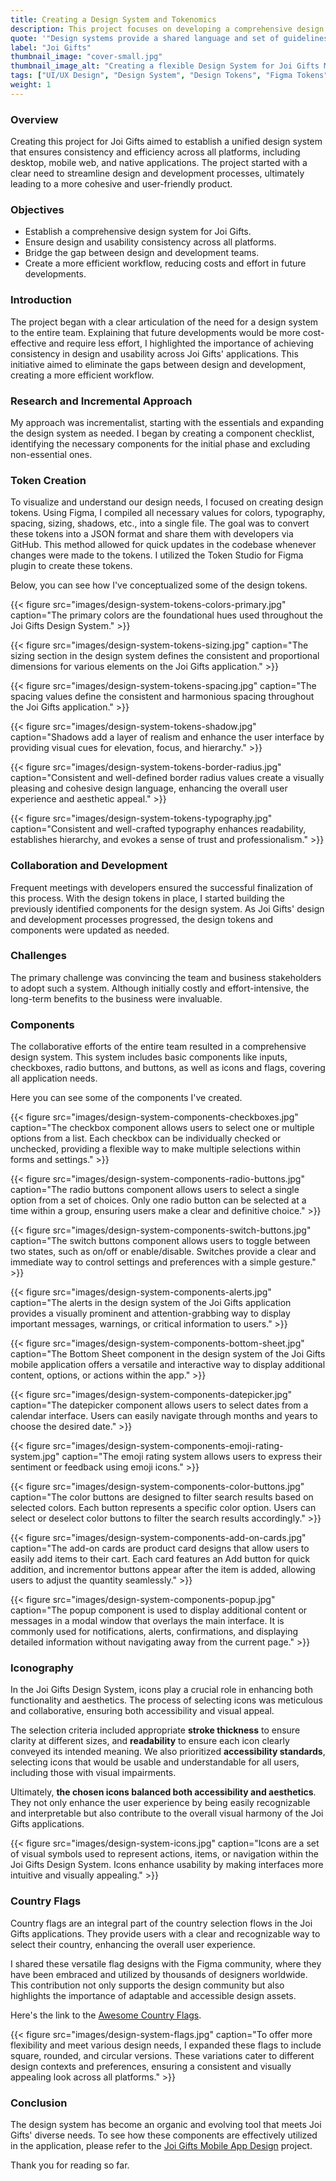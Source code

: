 ```yaml
---
title: Creating a Design System and Tokenomics
description: This project focuses on developing a comprehensive design system for Joi Gifts, aimed at ensuring consistency and enhancing user experience across all platforms.
quote: '"Design systems provide a shared language and set of guidelines that enable teams to work more efficiently and create more cohesive user experiences." - Nathan Curtis'
label: "Joi Gifts"
thumbnail_image: "cover-small.jpg"
thumbnail_image_alt: "Creating a flexible Design System for Joi Gifts Mobile App"
tags: ["UI/UX Design", "Design System", "Design Tokens", "Figma Tokens", "Token Studio for Figma", "Figma Design Tokens", "How to Create Design System With Figma", "Creating a Design System", "Joi Gifts Design System", "Design System Tokens"]
weight: 1
---
```


<!-- {{< figure 
    src="images/cover-large.jpg"
    caption="" >}} -->

### Overview
Creating this project for Joi Gifts aimed to establish a unified design system that ensures consistency and efficiency across all platforms, including desktop, mobile web, and native applications. The project started with a clear need to streamline design and development processes, ultimately leading to a more cohesive and user-friendly product.

### Objectives
- Establish a comprehensive design system for Joi Gifts.
- Ensure design and usability consistency across all platforms.
- Bridge the gap between design and development teams.
- Create a more efficient workflow, reducing costs and effort in future developments.

### Introduction
The project began with a clear articulation of the need for a design system to the entire team. Explaining that future developments would be more cost-effective and require less effort, I highlighted the importance of achieving consistency in design and usability across Joi Gifts' applications. This initiative aimed to eliminate the gaps between design and development, creating a more efficient workflow.

### Research and Incremental Approach
My approach was incrementalist, starting with the essentials and expanding the design system as needed. I began by creating a component checklist, identifying the necessary components for the initial phase and excluding non-essential ones.

### Token Creation
To visualize and understand our design needs, I focused on creating design tokens. Using Figma, I compiled all necessary values for colors, typography, spacing, sizing, shadows, etc., into a single file. The goal was to convert these tokens into a JSON format and share them with developers via GitHub. This method allowed for quick updates in the codebase whenever changes were made to the tokens. I utilized the Token Studio for Figma plugin to create these tokens.

Below, you can see how I've conceptualized some of the design tokens.

{{< figure 
    src="images/design-system-tokens-colors-primary.jpg"
    caption="The primary colors are the foundational hues used throughout the Joi Gifts Design System." >}}

{{< figure 
    src="images/design-system-tokens-sizing.jpg"
    caption="The sizing section in the design system defines the consistent and proportional dimensions for various elements on the Joi Gifts application." >}}

{{< figure 
    src="images/design-system-tokens-spacing.jpg"
    caption="The spacing values define the consistent and harmonious spacing throughout the Joi Gifts application." >}}

{{< figure 
    src="images/design-system-tokens-shadow.jpg"
    caption="Shadows add a layer of realism and enhance the user interface by providing visual cues for elevation, focus, and hierarchy." >}}

{{< figure 
    src="images/design-system-tokens-border-radius.jpg"
    caption="Consistent and well-defined border radius values create a visually pleasing and cohesive design language, enhancing the overall user experience and aesthetic appeal." >}}

{{< figure 
    src="images/design-system-tokens-typography.jpg"
    caption="Consistent and well-crafted typography enhances readability, establishes hierarchy, and evokes a sense of trust and professionalism." >}}

### Collaboration and Development
Frequent meetings with developers ensured the successful finalization of this process. With the design tokens in place, I started building the previously identified components for the design system. As Joi Gifts' design and development processes progressed, the design tokens and components were updated as needed.

### Challenges
The primary challenge was convincing the team and business stakeholders to adopt such a system. Although initially costly and effort-intensive, the long-term benefits to the business were invaluable.

### Components
The collaborative efforts of the entire team resulted in a comprehensive design system. This system includes basic components like inputs, checkboxes, radio buttons, and buttons, as well as icons and flags, covering all application needs.

Here you can see some of the components I've created.

{{< figure 
    src="images/design-system-components-checkboxes.jpg"
    caption="The checkbox component allows users to select one or multiple options from a list. Each checkbox can be individually checked or unchecked, providing a flexible way to make multiple selections within forms and settings." >}}

{{< figure 
    src="images/design-system-components-radio-buttons.jpg"
    caption="The radio buttons component allows users to select a single option from a set of choices. Only one radio button can be selected at a time within a group, ensuring users make a clear and definitive choice." >}}

{{< figure 
    src="images/design-system-components-switch-buttons.jpg"
    caption="The switch buttons component allows users to toggle between two states, such as on/off or enable/disable. Switches provide a clear and immediate way to control settings and preferences with a simple gesture." >}}

{{< figure 
    src="images/design-system-components-alerts.jpg"
    caption="The alerts in the design system of the Joi Gifts application provides a visually prominent and attention-grabbing way to display important messages, warnings, or critical information to users." >}}

{{< figure 
    src="images/design-system-components-bottom-sheet.jpg"
    caption="The Bottom Sheet component in the design system of the Joi Gifts mobile application offers a versatile and interactive way to display additional content, options, or actions within the app." >}}

{{< figure 
    src="images/design-system-components-datepicker.jpg"
    caption="The datepicker component allows users to select dates from a calendar interface. Users can easily navigate through months and years to choose the desired date." >}}

{{< figure 
    src="images/design-system-components-emoji-rating-system.jpg"
    caption="The emoji rating system allows users to express their sentiment or feedback using emoji icons." >}}

{{< figure 
    src="images/design-system-components-color-buttons.jpg"
    caption="The color buttons are designed to filter search results based on selected colors. Each button represents a specific color option. Users can select or deselect color buttons to filter the search results accordingly." >}}

{{< figure 
    src="images/design-system-components-add-on-cards.jpg"
    caption="The add-on cards are product card designs that allow users to easily add items to their cart. Each card features an Add button for quick addition, and incrementor buttons appear after the item is added, allowing users to adjust the quantity seamlessly." >}}

{{< figure 
    src="images/design-system-components-popup.jpg"
    caption="The popup component is used to display additional content or messages in a modal window that overlays the main interface. It is commonly used for notifications, alerts, confirmations, and displaying detailed information without navigating away from the current page." >}}

### Iconography
In the Joi Gifts Design System, icons play a crucial role in enhancing both functionality and aesthetics. The process of selecting icons was meticulous and collaborative, ensuring both accessibility and visual appeal.

The selection criteria included appropriate **stroke thickness** to ensure clarity at different sizes, and **readability** to ensure each icon clearly conveyed its intended meaning. We also prioritized **accessibility standards**, selecting icons that would be usable and understandable for all users, including those with visual impairments.

Ultimately, **the chosen icons balanced both accessibility and aesthetics**. They not only enhance the user experience by being easily recognizable and interpretable but also contribute to the overall visual harmony of the Joi Gifts applications.

{{< figure 
    src="images/design-system-icons.jpg"
    caption="Icons are a set of visual symbols used to represent actions, items, or navigation within the Joi Gifts Design System. Icons enhance usability by making interfaces more intuitive and visually appealing." >}}

### Country Flags
Country flags are an integral part of the country selection flows in the Joi Gifts applications. They provide users with a clear and recognizable way to select their country, enhancing the overall user experience.

I shared these versatile flag designs with the Figma community, where they have been embraced and utilized by thousands of designers worldwide. This contribution not only supports the design community but also highlights the importance of adaptable and accessible design assets.

Here's the link to the [Awesome Country Flags](https://www.figma.com/community/file/1254135052568112498/awesome-country-flags).

{{< figure 
    src="images/design-system-flags.jpg"
    caption="To offer more flexibility and meet various design needs, I expanded these flags to include square, rounded, and circular versions. These variations cater to different design contexts and preferences, ensuring a consistent and visually appealing look across all platforms." >}}

### Conclusion
The design system has become an organic and evolving tool that meets Joi Gifts' diverse needs. To see how these components are effectively utilized in the application, please refer to the [Joi Gifts Mobile App Design](https://www.selfishprimate.com/ui-ux-design/joi-gifts-mobile-app-design/) project.

Thank you for reading so far.